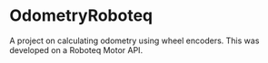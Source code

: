 # OdometryRoboteq
A project on calculating odometry using wheel encoders. This was developed on a Roboteq Motor API. 
